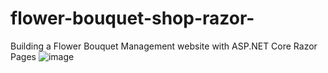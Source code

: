 # flower-bouquet-shop-razor-
Building a Flower Bouquet Management website with ASP.NET Core Razor Pages 
![image](https://github.com/tainguyen58ntt/flower-bouquet-shop-razor-/assets/104810941/2aad2a7e-73ef-4ab7-accb-3321486eb053)
